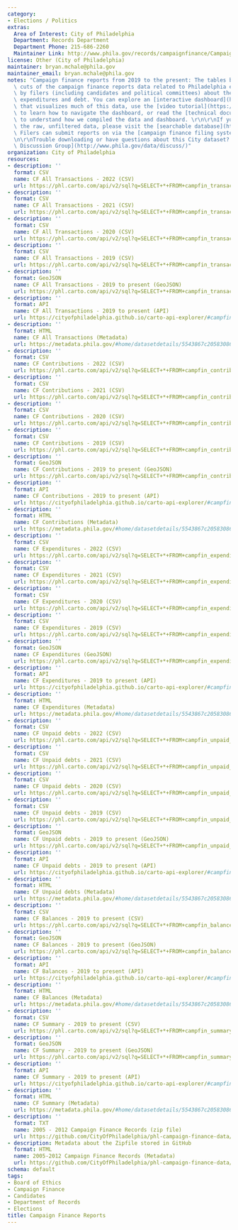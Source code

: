 ```yaml
---
category:
- Elections / Politics
extras:
  Area of Interest: City of Philadelphia
  Department: Records Department
  Department Phone: 215-686-2260
  Maintainer Link: http://www.phila.gov/records/campaignfinance/CampaignFinance.html
license: Other (City of Philadelphia)
maintainer: bryan.mchale@phila.gov
maintainer_email: bryan.mchale@phila.gov
notes: "Campaign finance reports from 2019 to the present: The tables below show different\
  \ cuts of the campaign finance reports data related to Philadelphia elections provided\
  \ by filers (including candidates and political committees) about their contributions,\
  \ expenditures and debt. You can explore an [interactive dashboard](https://www.phila.gov/cf-dashboard)\
  \ that visualizes much of this data, use the [video tutorial](https://ethics.pub/CFvizdemo)\
  \ to learn how to navigate the dashboard, or read the [technical document](https://docs.google.com/document/d/1VzeY_HJOATS17pE4639OZq0fhrF7Jppps-Mc3dZhDqY/edit?usp=sharing)\
  \ to understand how we compiled the data and dashboard. \r\n\r\nIf you want to use\
  \ the raw, unfiltered data, please visit the [searchable database](https://apps.phila.gov/search/all).\
  \ Filers can submit reports on via the [campaign finance filing system](https://apps.phila.gov/auth).\r\
  \n\r\nTrouble downloading or have questions about this City dataset? Visit the [OpenDataPhilly\
  \ Discussion Group](http://www.phila.gov/data/discuss/)"
organization: City of Philadelphia
resources:
- description: ''
  format: CSV
  name: CF All Transactions - 2022 (CSV)
  url: https://phl.carto.com/api/v2/sql?q=SELECT+*+FROM+campfin_transactions+WHERE+report_year=2022&filename=campfin_transactions&format=csv&skipfields=cartodb_id
- description: ''
  format: CSV
  name: CF All Transactions - 2021 (CSV)
  url: https://phl.carto.com/api/v2/sql?q=SELECT+*+FROM+campfin_transactions+WHERE+report_year=2021&filename=campfin_transactions&format=csv&skipfields=cartodb_id
- description: ''
  format: CSV
  name: CF All Transactions - 2020 (CSV)
  url: https://phl.carto.com/api/v2/sql?q=SELECT+*+FROM+campfin_transactions+WHERE+report_year=2020&filename=campfin_transactions&format=csv&skipfields=cartodb_id
- description: ''
  format: CSV
  name: CF All Transactions - 2019 (CSV)
  url: https://phl.carto.com/api/v2/sql?q=SELECT+*+FROM+campfin_transactions+WHERE+report_year=2019&filename=campfin_transactions&format=csv&skipfields=cartodb_id
- description: ''
  format: GeoJSON
  name: CF All Transactions - 2019 to present (GeoJSON)
  url: https://phl.carto.com/api/v2/sql?q=SELECT+*+FROM+campfin_transactions&filename=campfin_transactions&format=geojson&skipfields=cartodb_id
- description: ''
  format: API
  name: CF All Transactions - 2019 to present (API)
  url: https://cityofphiladelphia.github.io/carto-api-explorer/#campfin_transactions
- description: ''
  format: HTML
  name: CF All Transactions (Metadata)
  url: https://metadata.phila.gov/#home/datasetdetails/5543867c20583086178c4f5f/representationdetails/56953da1bef6fe3a62c82303/
- description: ''
  format: CSV
  name: CF Contributions - 2022 (CSV)
  url: https://phl.carto.com/api/v2/sql?q=SELECT+*+FROM+campfin_contributions+WHERE+report_year=2022&filename=campfin_contributions&format=csv&skipfields=cartodb_id
- description: ''
  format: CSV
  name: CF Contributions - 2021 (CSV)
  url: https://phl.carto.com/api/v2/sql?q=SELECT+*+FROM+campfin_contributions+WHERE+report_year=2021&filename=campfin_contributions&format=csv&skipfields=cartodb_id
- description: ''
  format: CSV
  name: CF Contributions - 2020 (CSV)
  url: https://phl.carto.com/api/v2/sql?q=SELECT+*+FROM+campfin_contributions+WHERE+report_year=2020&filename=campfin_contributions&format=csv&skipfields=cartodb_id
- description: ''
  format: CSV
  name: CF Contributions - 2019 (CSV)
  url: https://phl.carto.com/api/v2/sql?q=SELECT+*+FROM+campfin_contributions+WHERE+report_year=2019&filename=campfin_contributions&format=csv&skipfields=cartodb_id
- description: ''
  format: GeoJSON
  name: CF Contributions - 2019 to present (GeoJSON)
  url: https://phl.carto.com/api/v2/sql?q=SELECT+*+FROM+campfin_contributions&filename=campfin_contributions&format=geojson&skipfields=cartodb_id
- description: ''
  format: API
  name: CF Contributions - 2019 to present (API)
  url: https://cityofphiladelphia.github.io/carto-api-explorer/#campfin_contributions
- description: ''
  format: HTML
  name: CF Contributions (Metadata)
  url: https://metadata.phila.gov/#home/datasetdetails/5543867c20583086178c4f5f/representationdetails/56953da1bef6fe3a62c82303/
- description: ''
  format: CSV
  name: CF Expenditures - 2022 (CSV)
  url: https://phl.carto.com/api/v2/sql?q=SELECT+*+FROM+campfin_expenditures+WHERE+report_year=2022&filename=campfin_expenditures&format=csv&skipfields=cartodb_id
- description: ''
  format: CSV
  name: CF Expenditures - 2021 (CSV)
  url: https://phl.carto.com/api/v2/sql?q=SELECT+*+FROM+campfin_expenditures+WHERE+report_year=2021&filename=campfin_expenditures&format=csv&skipfields=cartodb_id
- description: ''
  format: CSV
  name: CF Expenditures - 2020 (CSV)
  url: https://phl.carto.com/api/v2/sql?q=SELECT+*+FROM+campfin_expenditures+WHERE+report_year=2020&filename=campfin_expenditures&format=csv&skipfields=cartodb_id
- description: ''
  format: CSV
  name: CF Expenditures - 2019 (CSV)
  url: https://phl.carto.com/api/v2/sql?q=SELECT+*+FROM+campfin_expenditures+WHERE+report_year=2019&filename=campfin_expenditures&format=csv&skipfields=cartodb_id
- description: ''
  format: GeoJSON
  name: CF Expenditures (GeoJSON)
  url: https://phl.carto.com/api/v2/sql?q=SELECT+*+FROM+campfin_expenditures&filename=campfin_expenditures&format=geojson&skipfields=cartodb_id
- description: ''
  format: API
  name: CF Expenditures - 2019 to present (API)
  url: https://cityofphiladelphia.github.io/carto-api-explorer/#campfin_expenditures
- description: ''
  format: HTML
  name: CF Expenditures (Metadata)
  url: https://metadata.phila.gov/#home/datasetdetails/5543867c20583086178c4f5f/representationdetails/63d19442db0c200012bf20c8/
- description: ''
  format: CSV
  name: CF Unpaid debts - 2022 (CSV)
  url: https://phl.carto.com/api/v2/sql?q=SELECT+*+FROM+campfin_unpaid_debts+WHERE+report_year=2022&filename=campfin_unpaid_debts&format=csv&skipfields=cartodb_id
- description: ''
  format: CSV
  name: CF Unpaid debts - 2021 (CSV)
  url: https://phl.carto.com/api/v2/sql?q=SELECT+*+FROM+campfin_unpaid_debts+WHERE+report_year=2021&filename=campfin_unpaid_debts&format=csv&skipfields=cartodb_id
- description: ''
  format: CSV
  name: CF Unpaid debts - 2020 (CSV)
  url: https://phl.carto.com/api/v2/sql?q=SELECT+*+FROM+campfin_unpaid_debts+WHERE+report_year=2020&filename=campfin_unpaid_debts&format=csv&skipfields=cartodb_id
- description: ''
  format: CSV
  name: CF Unpaid debts - 2019 (CSV)
  url: https://phl.carto.com/api/v2/sql?q=SELECT+*+FROM+campfin_unpaid_debts+WHERE+report_year=2019&filename=campfin_unpaid_debts&format=csv&skipfields=cartodb_id
- description: ''
  format: GeoJSON
  name: CF Unpaid debts - 2019 to present (GeoJSON)
  url: https://phl.carto.com/api/v2/sql?q=SELECT+*+FROM+campfin_unpaid_debts&filename=campfin_unpaid_debts&format=geojson&skipfields=cartodb_id
- description: ''
  format: API
  name: CF Unpaid debts - 2019 to present (API)
  url: https://cityofphiladelphia.github.io/carto-api-explorer/#campfin_unpaid_debts
- description: ''
  format: HTML
  name: CF Unpaid debts (Metadata)
  url: https://metadata.phila.gov/#home/datasetdetails/5543867c20583086178c4f5f/representationdetails/63d19496db0c200012bf21b4/
- description: ''
  format: CSV
  name: CF Balances - 2019 to present (CSV)
  url: https://phl.carto.com/api/v2/sql?q=SELECT+*+FROM+campfin_balances&filename=campfin_balances&format=csv&skipfields=cartodb_id
- description: ''
  format: GeoJSON
  name: CF Balances - 2019 to present (GeoJSON)
  url: https://phl.carto.com/api/v2/sql?q=SELECT+*+FROM+campfin_balances&filename=campfin_balances&format=geojson&skipfields=cartodb_id
- description: ''
  format: API
  name: CF Balances - 2019 to present (API)
  url: https://cityofphiladelphia.github.io/carto-api-explorer/#campfin_balances
- description: ''
  format: HTML
  name: CF Balances (Metadata)
  url: https://metadata.phila.gov/#home/datasetdetails/5543867c20583086178c4f5f/representationdetails/63d194ff468df60012a1ac3c/
- description: ''
  format: CSV
  name: CF Summary - 2019 to present (CSV)
  url: https://phl.carto.com/api/v2/sql?q=SELECT+*+FROM+campfin_summary&filename=campfin_summary&format=csv&skipfields=cartodb_id
- description: ''
  format: GeoJSON
  name: CF Summary - 2019 to present (GeoJSON)
  url: https://phl.carto.com/api/v2/sql?q=SELECT+*+FROM+campfin_summary&filename=campfin_summary&format=geojson&skipfields=cartodb_id
- description: ''
  format: API
  name: CF Summary - 2019 to present (API)
  url: https://cityofphiladelphia.github.io/carto-api-explorer/#campfin_summary
- description: ''
  format: HTML
  name: CF Summary (Metadata)
  url: https://metadata.phila.gov/#home/datasetdetails/5543867c20583086178c4f5f/representationdetails/63d19d8a57a407001247959b/
- description: ''
  format: TXT
  name: 2005 - 2012 Campaign Finance Records (zip file)
  url: https://github.com/CityOfPhiladelphia/phl-campaign-finance-data/blob/master/data.zip
- description: Metadata about the Zipfile stored in GitHub
  format: HTML
  name: 2005-2012 Campaign Finance Records (Metadata)
  url: https://github.com/CityOfPhiladelphia/phl-campaign-finance-data/blob/master/README.md
schema: default
tags:
- Board of Ethics
- Campaign Finance
- Candidates
- Department of Records
- Elections
title: Campaign Finance Reports
---
```

